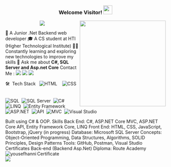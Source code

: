 <h3 align="center">
  Welcome Visitor!
  <img src="https://media.giphy.com/media/hvRJCLFzcasrR4ia7z/giphy.gif" width="28">
</h3>
<img width="270" align="right" src="https://c.tenor.com/_DOBjnGspYAAAAAM/code-coding.gif">
<!-- Typing SVG by DenverCoder1 - https://github.com/DenverCoder1/readme-typing-svg -->
<p align="center">
  <a href="https://github.com/DenverCoder1/readme-typing-svg"><img src="https://readme-typing-svg.herokuapp.com/?lines=Backend%20.Net%20developer;Always%20learning%20new%20things&font=Fira%20Code&center=true&width=440&height=45&color=f75c7e&vCenter=true&size=22"></a>
</p>
🏢 A Junior .Net Backend web developer
🎓 A CS student at HTI (Higher Technological Institute)
👨‍💻 Constantly learning and exploring new technologies to improve my skills
💬 Ask me about <strong>C#, SQL Server and Asp.net Core</strong>
Contact Me :
<a href="https://www.linkedin.com/in/yousef-hani-431564262" target="_blank"><img src="https://img.shields.io/badge/-Yousef%20Hani-0077B5?style=for-the-badge&logo=Linkedin&logoColor=white"/></a>
<a href="https://wa.me/+201222535069" target="_blank"><img src="https://img.shields.io/badge/-Yousef%20Hani-25D366?style=for-the-badge&logo=WhatsApp&logoColor=white"/></a>
<a href="mailto:ytaha6368@gmail.com" target="_blank"><img src="https://img.shields.io/badge/-Yousef%20Hani-EA2328?style=for-the-badge&logo=Gmail&logoColor=red"/></a>

🛠  Tech Stack
 
<img src="https://img.shields.io/badge/-HTML5-05122A?style=flat&logo=html5" alt="HTML"> 
 
<img src="https://img.shields.io/badge/-CSS3-05122A?style=flat&logo=css3" alt="CSS"> 
 
 

<img src="https://img.shields.io/badge/-SQL-05122A?style=flat&logo=microsoft%20sql%20server&logoColor=CC2927" alt="SQL"> 
<img src="https://img.shields.io/badge/-SQL%20Server-05122A?style=flat&logo=microsoft%20sql%20server&logoColor=CC2927" alt="SQL Server"> 
<img src="https://img.shields.io/badge/-C%23-05122A?style=flat&logo=c-sharp&logoColor=5C2D91" alt="C#"> 
<img src="https://img.shields.io/badge/-LINQ-05122A?style=flat&logo=.NET&logoColor=512BD4" alt="LINQ"> 
<img src="https://img.shields.io/badge/-Entity%20Framework%20Core-05122A?style=flat&logo=.NET&logoColor=512BD4" alt="Entity Framework"> 
<img src="https://img.shields.io/badge/-ASP.NETCore-05122A?style=flat&logo=dotnet&logoColor=512BD4" alt="ASP.NET"> 
<img src="https://img.shields.io/badge/-API-05122A?style=flat&logo=dotnet&logoColor=512BD4" alt="API"> 
<img src="https://img.shields.io/badge/-MVC-05122A?style=flat&logo=dotnet&logoColor=512BD4" alt="MVC"> 
<img src="https://img.shields.io/badge/-Visual%20Studio-05122A?style=flat&logo=visual%20studio&logoColor=5C2D91" alt="Visual Studio">

Built using C# & OOP.
Skills
Back End: C#, ASP.NET Core MVC, ASP.NET Core API, Entity Framework Core, LINQ
Front End: HTML, CSS, JavaScript, Bootstrap, jQuery (in progress)
Database: Microsoft SQL Server
Concepts: Object-Oriented Programming, Data Structures, Algorithms, SOLID Principles, Design Patterns
Tools: GitHub, Postman, Visual Studio
Certificates
Back-end (Backend Asp.Net) Diploma: Route Academy
Certificate
<img align="left" src="https://github-readme-stats.vercel.app/api/top-langs?username=yousefhanni&show_icons=true&locale=en&layout=compact&theme=chartreuse-dark" alt="yousefhanni" />
<br>
<a href="https://komarev.com/ghpvc/?username=yousefhanni&style=for-the-badge">
    <img src="https://komarev.com/ghpvc/?username=yousefhanni&style=for-the-badge">
</a>
